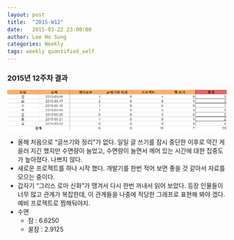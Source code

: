 ```yaml
---
layout: post
title:  "2015-W12"
date:   2015-03-22 23:00:00
author: Lee Ho Sung
categories: Weekly
tags: weekly quantified_self
---
```


### 2015년 12주차 결과
![2015년 12주차 결과](/assets/2015-W12-1.png)

* 올해 처음으로 “글쓰기와 정리”가 없다. 일일 글 쓰기를 잠시 중단한 이후로 약간 게을러 지긴 했지만 수면량이 늘었고, 수면량이 늘면서 깨어 있는 시간에 대한 집중도가 높아졌다. 나쁘지 않다. 
* 새로운 프로젝트를 하나 시작 했다. 개발기를 한번 적어 보면 좋을 것 같아서 자료를 모으는 중이다. 
* 갑자기 “그리스 로마 신화”가 땡겨서 다시 한번 꺼내서 읽어 보았다. 등장 인물들이 너무 많고 관계가 복잡한데, 이 관계들을 나중에 적당한 그래프로 표현해 봐야 겠다. 예비 프로젝트로 찜해둬야지.
* 수면
   * 잠 :  6.6250
    * 꿀잠 : 2.9125

